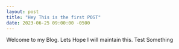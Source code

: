 ```yaml
---
layout: post
title: "Hey This is the first POST"
date: 2023-06-25 09:00:00 -0500
---
```


Welcome to my Blog. Lets Hope I will maintain this. Test Something